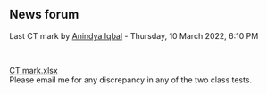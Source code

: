 <h2>News forum</h2><a href="https://moodle.cse.buet.ac.bd/user/view.php?id=10&course=652"></a>
Last CT mark
by <a href="https://moodle.cse.buet.ac.bd/user/view.php?id=10&course=652">Anindya Iqbal</a> - Thursday, 10 March 2022, 6:10 PM


 

<a href="file%5CCT%20mark.xlsx"></a> <a href="file%5CCT%20mark.xlsx">CT mark.xlsx</a><br />
Please email me for any discrepancy in any of the two class tests.






